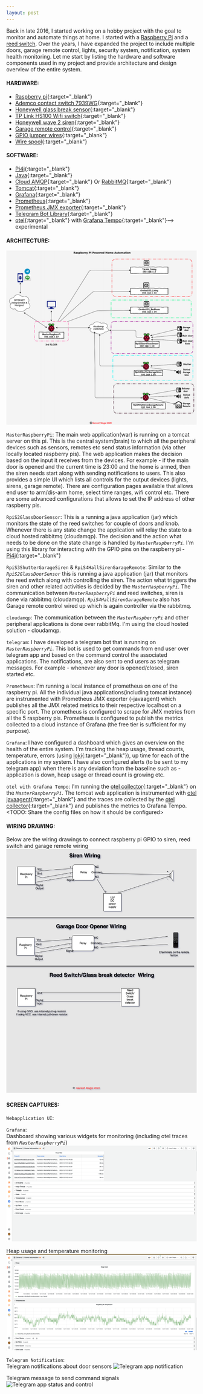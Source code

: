 ```yaml
---
layout: post
---
```

Back in late 2016, I started working on a hobby project with the goal to monitor and automate things at home. I started with a [Raspberry Pi](https://en.wikipedia.org/wiki/Raspberry_Pi) and a [reed switch](https://en.wikipedia.org/wiki/Reed_switch). Over the years, I have expanded the project to include multiple doors, garage remote control, lights, security system, notification, system health monitoring. Let me start by listing the hardware and software components used in my project and provide architecture and design overview of the entire system.

#### HARDWARE:
- [Raspberry pi](https://www.adafruit.com/product/4295){:target="_blank"}
- [Ademco contact switch 7939WG](https://www.amazon.com/7939WG-WH-Ademco-Surface-Mount-Contacts/dp/B001DEUUZC/){:target="_blank"}
- [Honeywell glass break sensor](https://www.amazon.com/Honeywell-Ademco-ASC-SS1-Shock-Sensor/dp/B000GUV1W0){:target="_blank"}
- [TP Link HS100 Wifi switch](https://www.amazon.com/TP-Link-KIT-HS100-Wall-Light-Electronic-Component-switches/dp/B01KBFWW0O){:target="_blank"}
- [Honeywell wave 2 siren](https://www.amazon.com/Honeywell-WAVE-2-Two-Tone-Siren/dp/B0006BCCAE/){:target="_blank"}
- [Garage remote control](https://www.ebay.com/p/20024769511){:target="_blank"}
- [GPIO jumper wires](https://www.amazon.com/GenBasic-Piece-Female-Jumper-Wires/dp/B077N58HFK/){:target="_blank"}
- [Wire spool](https://www.adafruit.com/product/4734){:target="_blank"}

#### SOFTWARE:
- [Pi4j](https://pi4j.com/){:target="_blank"}
- [Java](https://www.oracle.com/java/technologies/javase/jdk11-archive-downloads.html){:target="_blank"}
- [Cloud AMQP](https://www.cloudamqp.com/){:target="_blank"} Or [RabbitMQ](https://www.rabbitmq.com/#getstarted){:target="_blank"}
- [Tomcat](https://tomcat.apache.org/){:target="_blank"}
- [Grafana](https://grafana.com/grafana/download){:target="_blank"}
- [Prometheus](https://prometheus.io/){:target="_blank"}
- [Prometheus JMX exporter](https://github.com/prometheus/jmx_exporter){:target="_blank"}
- [Telegram Bot Library](https://github.com/rubenlagus/TelegramBots){:target="_blank"}
- [otel](https://opentelemetry.io/docs/instrumentation/java/automatic/){:target="_blank"} with [Grafana Tempo](https://grafana.com/docs/tempo/latest/){:target="_blank"}--> experimental

#### ARCHITECTURE:
![Architecture](../media/HomeAutomation_Architecture_Diagram.png)

`MasterRaspberryPi`: The main web application(war) is running on a tomcat server on this pi. This is the central system(brain) to which all the peripheral devices such as sensors, remotes etc send status information (via other locally located raspberry pis). The web application makes the decision based on the input it receives from the devices. For example - if the main door is opened and the current time is 23:00 and the home is armed, then the siren needs start along with sending notifications to users. This also provides a simple UI which lists all controls for the output devices (lights, sirens, garage remote). There are configuration pages available that allows end user to arm/dis-arm home, select time ranges, wifi control etc. There are some advanced configurations that allows to set the IP address of other raspberry pis.

`RpiS2GlassDoorSensor`: This is a running a java application (jar) which monitors the state of the reed switches for couple of doors and knob. Whenever there is any state change the application will relay the state to a cloud hosted rabbitmq (cloudamqp). The decision and the action what needs to be done on the state change is handled by _`MasterRaspberryPi`_. I'm using this library for interacting with the GPIO pins on the raspberry pi - [Pi4j](https://pi4j.com/){:target="_blank"} 

`RpiS3ShutterGarageSiren` & `RpiS4HallSirenGarageRemote`: Similar to the _`RpiS2GlassDoorSensor`_ this is running a java application (jar) that monitors the reed switch along with controlling the siren. The action what triggers the siren and other related activities is decided by the _`MasterRaspberryPi`_. The communication between _`MasterRaspberryPi`_ and reed switches, siren is done via rabbitmq (cloudamqp). _`RpiS4HallSirenGarageRemote`_ also has Garage remote control wired up which is again controller via the rabbitmq.

`cloudamqp`: The communication between the _`MasterRaspberryPi`_ and other peripheral applications is done over rabbitMq. I'm using the cloud hosted solution - cloudamqp.

`telegram`: I have developed a telegram bot that is running on _`MasterRaspberryPi`_. This bot is used to get commands from end user over telegram app and based on the command control the associated applications. The notifications, are also sent to end users as telegram messages. For example - whenever any door is opened/closed, siren started etc.

`Prometheus`: I'm running a local instance of prometheus on one of the raspberry pi. All the individual java applications(including tomcat instance) are instrumented with Prometheus JMX exporter (-javaagent) which publishes all the JMX related metrics to their respective localhost on a specific port. The prometheus is configured to scrape for JMX metrics from all the 5 raspberry pis. Prometheus is configured to publish the metrics collected to a cloud instance of Grafana (the free tier is sufficient for my purpose).

`Grafana`: I have configured a dashboard which gives an overview on the health of the entire system. I'm tracking the heap usage, thread counts, temperature, errors (using [loki](https://grafana.com/docs/loki/latest/clients/promtail/){:target="_blank"}), up time for each of the applications in my system. I have also configured alerts (to be sent to my telegram app) when there is any deviation from the baseline such as - application is down, heap usage or thread count is growing etc.

`otel with Grafana Tempo`: I'm running the [otel collector](https://opentelemetry.io/docs/collector/getting-started/){:target="_blank"} on the _`MasterRaspberryPi`_. The tomcat web application is instrumented with [otel javaagent](https://opentelemetry.io/docs/instrumentation/java/automatic/){:target="_blank"} and the traces are collected by the [otel collector](https://opentelemetry.io/docs/collector/getting-started/){:target="_blank"} and publishes the metrics to Grafana Tempo. <TODO: Share the config files on how it should be configured>

#### WIRING DRAWING:
Below are the wiring drawings to connect raspberry pi GPIO to siren, reed switch and garage remote wiring
![Wiring drawing](../media/Wiring_Drawings.png)

#### SCREEN CAPTURES:

`Webapplication UI`:

`Grafana`:
<br/>Dashboard showing various widgets for monitoring (including otel traces from _`MasterRaspberryPi`_)
![Dashboard](../media/grafana.png)

Heap usage and temperature monitoring
![Heap usage, temperature](../media/grafana_1.png)

`Telegram Notification`:
<br/> Telegram notifications about door sensors
![Telegram app notification](website/blob/main/media/A8B57369-8EE1-43BF-BEE6-ED2A2B7BBE31.jpeg)

Telegram message to send command signals
![Telegram app status and control](website/blob/main/media/5BCCB732-34F5-4BF8-8261-B5CBF5AC5724.jpeg)
